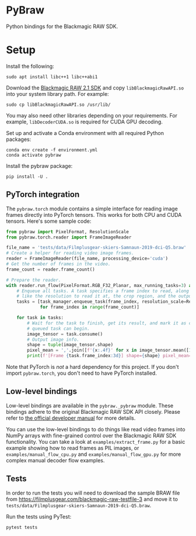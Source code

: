 # PyBraw

Python bindings for the Blackmagic RAW SDK.

# Setup

Install the following:

```shell
sudo apt install libc++1 libc++abi1
```

Download the [Blackmagic RAW 2.1 SDK](https://www.blackmagicdesign.com/au/developer/product/camera)
and copy `libBlackmagicRawAPI.so` into your system library path. For example:

```
sudo cp libBlackmagicRawAPI.so /usr/lib/
```

You may also need other libraries depending on your requirements. For example, `libDecoderCUDA.so`
is required for CUDA GPU decoding.

Set up and activate a Conda environment with all required Python packages:

```shell
conda env create -f environment.yml
conda activate pybraw
```

Install the pybraw package:

```shell
pip install -U .
```

## PyTorch integration

The `pybraw.torch` module contains a simple interface for reading image frames directly into
PyTorch tensors. This works for both CPU and CUDA tensors. Here's some sample code:

```python
from pybraw import PixelFormat, ResolutionScale
from pybraw.torch.reader import FrameImageReader

file_name = 'tests/data/Filmplusgear-skiers-Samnaun-2019-dci-Q5.braw'
# Create a helper for reading video image frames.
reader = FrameImageReader(file_name, processing_device='cuda')
# Get the number of frames in the video.
frame_count = reader.frame_count()

# Prepare the reader.
with reader.run_flow(PixelFormat.RGB_F32_Planar, max_running_tasks=3) as task_manager:
    # Enqueue all tasks. A task specifies a frame index to read, along with other options
    # like the resolution to read it at, the crop region, and the output size.
    tasks = [task_manager.enqueue_task(frame_index, resolution_scale=ResolutionScale.Quarter)
             for frame_index in range(frame_count)]

    for task in tasks:
        # Wait for the task to finish, get its result, and mark it as completed so the next
        # queued task can begin.
        image_tensor = task.consume()
        # Output image info.
        shape = tuple(image_tensor.shape)
        pixel_mean = ','.join([f'{x:.4f}' for x in image_tensor.mean([1, 2])])
        print(f'[Frame {task.frame_index:3d}] shape={shape} pixel_mean={pixel_mean}')
```

Note that PyTorch is _not_ a hard dependency for this project. If you don't import `pybraw.torch`,
you don't need to have PyTorch installed.

## Low-level bindings

Low-level bindings are available in the `pybraw._pybraw` module. These bindings adhere to the
original Blackmagic RAW SDK API closely. Please refer to
[the official developer manual](https://documents.blackmagicdesign.com/DeveloperManuals/BlackmagicRAW-SDK.pdf)
for more details.

You can use the low-level bindings to do things like read video frames into NumPy arrays with
fine-grained control over the Blackmagic RAW SDK functionality. You can take a look at
`examples/extract_frame.py` for a basic example showing how to read frames as PIL images,
or `examples/manual_flow_cpu.py` and `examples/manual_flow_gpu.py` for more complex manual decoder
flow examples.

## Tests

In order to run the tests you will need to download the sample BRAW file from
https://filmplusgear.com/blackmagic-raw-testfile-3 and move it to
`tests/data/Filmplusgear-skiers-Samnaun-2019-dci-Q5.braw`.

Run the tests using PyTest:

```shell
pytest tests
```
